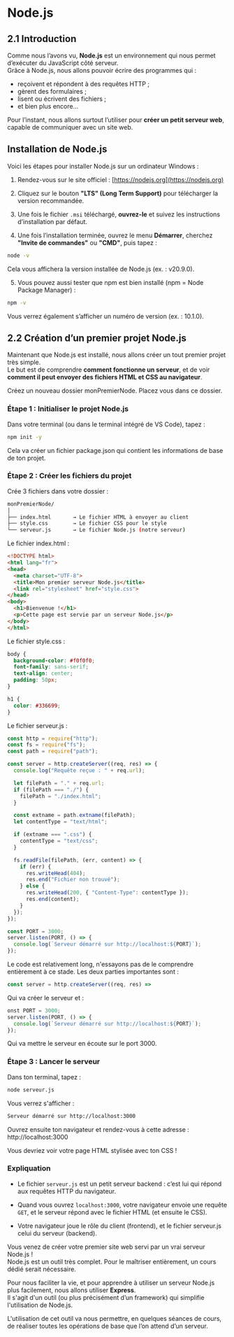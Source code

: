 # Node.js

## 2.1 Introduction

Comme nous l’avons vu, **Node.js** est un environnement qui nous permet d’exécuter du JavaScript côté serveur.  
Grâce à Node.js, nous allons pouvoir écrire des programmes qui :
- reçoivent et répondent à des requêtes HTTP ;
- gèrent des formulaires ;
- lisent ou écrivent des fichiers ;
- et bien plus encore…

Pour l’instant, nous allons surtout l’utiliser pour **créer un petit serveur web**, capable de communiquer avec un site web.


## Installation de Node.js 
Voici les étapes pour installer Node.js sur un ordinateur Windows :

1. Rendez-vous sur le site officiel :  [https://nodejs.org](https://nodejs.org)

2. Cliquez sur le bouton **"LTS" (Long Term Support)** pour télécharger la version recommandée.  

3. Une fois le fichier `.msi` téléchargé, **ouvrez-le** et suivez les instructions d’installation par défaut.  

4. Une fois l’installation terminée, ouvrez le menu **Démarrer**, cherchez **"Invite de commandes"** ou **"CMD"**, puis tapez :  

```bash
node -v
```

Cela vous affichera la version installée de Node.js (ex. : v20.9.0).

5. Vous pouvez aussi tester que npm est bien installé (npm = Node Package Manager) :
```bash
npm -v
```
Vous verrez également s’afficher un numéro de version (ex. : 10.1.0).

## 2.2 Création d’un premier projet Node.js

Maintenant que Node.js est installé, nous allons créer un tout premier projet très simple.  
Le but est de comprendre **comment fonctionne un serveur**, et de voir **comment il peut envoyer des fichiers HTML et CSS au navigateur**.


Créez un nouveau dossier monPremierNode. Placez vous dans ce dossier.

### Étape 1 : Initialiser le projet Node.js

Dans votre terminal (ou dans le terminal intégré de VS Code), tapez :

```bash
npm init -y
```
Cela va créer un fichier package.json qui contient les informations de base de ton projet.

### Étape 2 : Créer les fichiers du projet
Crée 3 fichiers dans votre dossier :

```bash
monPremierNode/ 
│
├── index.html       → Le fichier HTML à envoyer au client
├── style.css        → Le fichier CSS pour le style
└── serveur.js       → Le fichier Node.js (notre serveur)
```

Le fichier index.html :

```html
<!DOCTYPE html>
<html lang="fr">
<head>
  <meta charset="UTF-8">
  <title>Mon premier serveur Node.js</title>
  <link rel="stylesheet" href="style.css">
</head>
<body>
  <h1>Bienvenue !</h1>
  <p>Cette page est servie par un serveur Node.js</p>
</body>
</html>
```

Le fichier style.css :

```css
body {
  background-color: #f0f0f0;
  font-family: sans-serif;
  text-align: center;
  padding: 50px;
}

h1 {
  color: #336699;
}
```

Le fichier serveur.js : 

```js
const http = require("http");
const fs = require("fs");
const path = require("path");

const server = http.createServer((req, res) => {
  console.log("Requête reçue : " + req.url);

  let filePath = "." + req.url;
  if (filePath === "./") {
    filePath = "./index.html";
  }

  const extname = path.extname(filePath);
  let contentType = "text/html";

  if (extname === ".css") {
    contentType = "text/css";
  }

  fs.readFile(filePath, (err, content) => {
    if (err) {
      res.writeHead(404);
      res.end("Fichier non trouvé");
    } else {
      res.writeHead(200, { "Content-Type": contentType });
      res.end(content);
    }
  });
});

const PORT = 3000;
server.listen(PORT, () => {
  console.log(`Serveur démarré sur http://localhost:${PORT}`);
});
```

Le code est relativement long, n'essayons pas de le comprendre entièrement à ce stade. Les deux parties importantes sont :

```js
const server = http.createServer((req, res) =>
```
Qui va créer le serveur et : 
```js
onst PORT = 3000;
server.listen(PORT, () => {
  console.log(`Serveur démarré sur http://localhost:${PORT}`);
});
```
Qui va mettre le serveur en écoute sur le port 3000.

### Étape 3 : Lancer le serveur
Dans ton terminal, tapez :

```bash
node serveur.js
```

Vous verrez s'afficher :

```bash
Serveur démarré sur http://localhost:3000
```

Ouvrez ensuite ton navigateur et rendez-vous à cette adresse :
http://localhost:3000

Vous devriez voir votre page HTML stylisée avec ton CSS ! 


### Expliquation 

- Le fichier ```serveur.js``` est un petit serveur backend : c’est lui qui répond aux requêtes HTTP du navigateur.

- Quand vous ouvrez ```localhost:3000```, votre navigateur envoie une requête ```GET```, et le serveur répond avec le fichier HTML (et ensuite le CSS).

- Votre navigateur joue le rôle du client (frontend), et le fichier serveur.js celui du serveur (backend).

Vous venez de créer votre premier site web servi par un vrai serveur Node.js !  
Node.js est un outil très complet. Pour le maîtriser entièrement, un cours dédié serait nécessaire.

Pour nous faciliter la vie, et pour apprendre à utiliser un serveur Node.js plus facilement, nous allons utiliser **Express**.  
Il s'agit d'un outil (ou plus précisément d’un framework) qui simplifie l'utilisation de Node.js.

L'utilisation de cet outil va nous permettre, en quelques séances de cours, de réaliser toutes les opérations de base que l’on attend d’un serveur.
